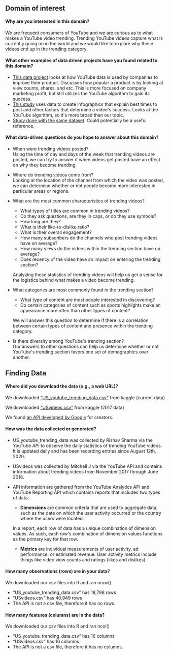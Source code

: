 ## Domain of interest

#### Why are you interested in this domain?
We are frequent consumers of YouTube and we are curious as to what makes a YouTube video trending. Trending YouTube videos capture what is currently going on in the world and we would like to explore why these videos end up in the trending category.

#### What other examples of data driven projects have you found related to this domain?
- [This data project](https://scholarworks.calstate.edu/downloads/k3569434b) looks at how YouTube data is used by companies to improve their product. Discusses how popular a product is by looking at view counts, shares, and etc. This is more focused on company marketing profit, but still utilizes the YouTube algorithm to gain its success.
- [This study](https://www.appypie.com/how-youtube-algorithm-works) uses data to create infographics that explain best times to post and other factors that determine a video's success. Looks at the YouTube algorithm, so it's more broad than our topic.
- [Study done with the same dataset](https://towardsdatascience.com/why-study-statistics-behind-youtube-trending-videos-231b72c81256). Could potentially be a useful reference.

#### What data-driven questions do you hope to answer about this domain?
- When were trending videos posted?  
  Using the time of day and days of the week that trending videos are posted, we can try to answer if when videos get posted have an effect on why they become trending.

- Where do trending videos come from?  
  Looking at the location of the channel from which the video was posted, we can determine whether or not people become more interested in particular areas or regions.

- What are the most common characteristics of trending videos?  
  - What types of titles are common in trending videos?
  - Do they ask questions, are they in caps, or do they use symbols?
  - How long are they?
  - What is their like-to-dislike ratio?
  - What is their overall engagement?  
  - How many subscribers do the channels who post trending videos have on average?
  - How many views do the videos within the trending section have on average?
  - Does recency of the video have an impact on entering the trending section?  

  Analyzing these statistics of trending videos will help us get a sense for the logistics behind what makes a video become trending.

- What categories are most commonly found in the trending section?
  - What type of content are most people interested in discovering?
  - Do certain categories of content such as sports highlights make an appearance more often than other types of content?  

  We will answer this question to determine if there is a correlation between certain types of content and presence within the trending category.

- Is there diversity among YouTube's trending section?  
  Our answers to other questions can help us determine whether or not YouTube's trending section favors one set of demographics over another.


## Finding Data
#### Where did you download the data (e.g., a web URL)?    

We downloaded [“US_youtube_trending_data.csv”](https://www.kaggle.com/rsrishav/youtube-trending-video-dataset?select=US_youtube_trending_data.csv) from kaggle (current data)

We downloaded [“USvideos.csv”](https://www.kaggle.com/datasnaek/youtube-new?select=USvideos.csv) from kaggle (2017 data)

We found [an API developed by Google](https://developers.google.com/youtube/analytics) for creators.


#### How was the data collected or generated?
- US_youtube_trending_data was collected by Rishav Sharma via the YouTube API to observe the daily statistics of trending YouTube videos. It is updated daily and has been recording entries since August 12th, 2020.
- USvideos was collected by Mitchell J via the YouTube API and contains information about trending videos from November 2017 through June 2018.
- API information are gathered from the  YouTube Analytics API and YouTube Reporting API which contains reports that includes two types of data;
    - **Dimensions** are common criteria that are used to aggregate data, such as the date on which the user activity occurred or the country where the users were located.

    In a report, each row of data has a unique combination of dimension values. As such, each row's combination of dimension values functions as the primary key for that row.
   - **Metrics** are individual measurements of user activity, ad performance, or estimated revenue. User activity metrics include things like video view counts and ratings (likes and dislikes).


#### How many observations (rows) are in your data?
We downloaded our csv files into R and ran nrow()
- “US_youtube_trending_data.csv” has 18,798 rows
- “USvideos.csv” has 40,949 rows
- The API is not a csv file, therefore it has no rows.

#### How many features (columns) are in the data?
We downloaded our csv files into R and ran ncol()
- “US_youtube_trending_data.csv” has 16 columns
- “USvideos.csv” has 16 columns
- The API is not a csv file, therefore it has no columns.
